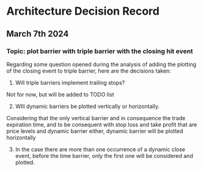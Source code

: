 # Architecture Decision Record

## March 7th 2024

### Topic: plot barrier with triple barrier with the closing hit event

Regarding some question opened during the analysis of adding the plotting of the closing event to triple barrier, here are the decisions taken:

1. Will triple barriers implement trailing stops?

Not for now, but will be added to TODO list

2. WIll dynamic barriers be plotted vertically or horizontally.

Considering that the only vertical barrier and in consequence the trade expiration time, and to be consequent with stop loss and take profit that are price levels and dynamic barrier either, dynamic barrier will be plotted horizontally

3. In the case there are more than one occurrence of a dynamic close event, before the time barrier, only the first one will be considered and plotted.

